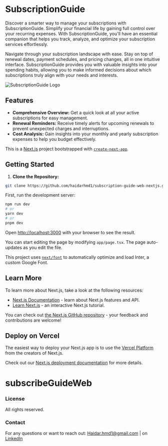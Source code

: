 # SubscriptionGuide

Discover a smarter way to manage your subscriptions with SubscriptionGuide. Simplify your financial life by gaining full control over your recurring expenses. With SubscriptionGuide, you'll have an essential companion that helps you track, analyze, and optimize your subscription services effortlessly.

Navigate through your subscription landscape with ease. Stay on top of renewal dates, payment schedules, and pricing changes, all in one intuitive interface. SubscriptionGuide provides you with valuable insights into your spending habits, allowing you to make informed decisions about which subscriptions truly align with your needs and interests.

![SubscriptionGuide Logo](/path/to/logo.png)

## Features

- **Comprehensive Overview:** Get a quick look at all your active subscriptions for easy management.
- **Renewal Reminders:** Receive timely alerts for upcoming renewals to prevent unexpected charges and interruptions.
- **Cost Analysis:** Gain insights into your monthly and yearly subscription expenses to help you budget effectively.

This is a [Next.js](https://nextjs.org/) project bootstrapped with [`create-next-app`](https://github.com/vercel/next.js/tree/canary/packages/create-next-app).

## Getting Started

1. **Clone the Repository:**

```sh
git clone https://github.com/haidarhmd1/subscription-guide-web-nextjs.git
```

First, run the development server:

```bash
npm run dev
# or
yarn dev
# or
pnpm dev
```

Open [http://localhost:3000](http://localhost:3000) with your browser to see the result.

You can start editing the page by modifying `app/page.tsx`. The page auto-updates as you edit the file.

This project uses [`next/font`](https://nextjs.org/docs/basic-features/font-optimization) to automatically optimize and load Inter, a custom Google Font.

## Learn More

To learn more about Next.js, take a look at the following resources:

- [Next.js Documentation](https://nextjs.org/docs) - learn about Next.js features and API.
- [Learn Next.js](https://nextjs.org/learn) - an interactive Next.js tutorial.

You can check out [the Next.js GitHub repository](https://github.com/vercel/next.js/) - your feedback and contributions are welcome!

## Deploy on Vercel

The easiest way to deploy your Next.js app is to use the [Vercel Platform](https://vercel.com/new?utm_medium=default-template&filter=next.js&utm_source=create-next-app&utm_campaign=create-next-app-readme) from the creators of Next.js.

Check out our [Next.js deployment documentation](https://nextjs.org/docs/deployment) for more details.

# subscribeGuideWeb

### License

All rights reserved.

### Contact

For any questions or want to reach out: Haidar.hmd1@gmail.com | on
<a href="https://www.linkedin.com/in/haidar-hammoud-775602124/">LinkedIn</a>
